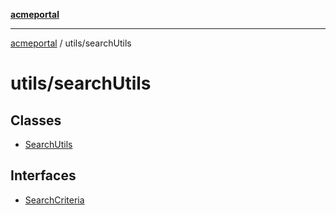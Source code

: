 [**acmeportal**](../../README.md)

***

[acmeportal](../../README.md) / utils/searchUtils

# utils/searchUtils

## Classes

- [SearchUtils](classes/SearchUtils.md)

## Interfaces

- [SearchCriteria](interfaces/SearchCriteria.md)
